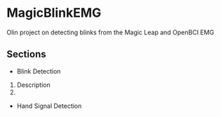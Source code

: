 # MagicBlinkEMG
Olin project on detecting blinks from the Magic Leap and OpenBCI EMG

## Sections
- Blink Detection
1. Description
2. 
- Hand Signal Detection